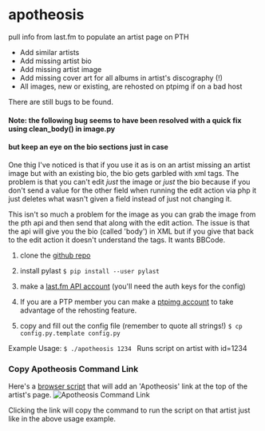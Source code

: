 # apotheosis
pull info from last.fm to populate an artist page on PTH

* Add similar artists
* Add missing artist bio
* Add missing artist image
* Add missing cover art for all albums in artist's discography (!)
* All images, new or existing, are rehosted on ptpimg if on a bad host

There are still bugs to be found.

#### Note: the following bug seems to have been resolved with a quick fix using clean_body() in image.py
#### but keep an eye on the bio sections just in case
One thig I've noticed is that if you use it as is on an artist missing an artist image but with an existing bio, the bio gets garbled with xml tags.
The problem is that you can't edit _just_ the image or _just_ the bio because if you don't send a value for the other field when running the edit action via php it just deletes what wasn't given a field instead of just not changing it.

This isn't so much a problem for the image as you can grab the image from the pth api and then send that along with the edit action.
The issue is that the api will give you the bio (called 'body') in XML but if you give that back to the edit action it doesn't understand the tags. It wants BBCode.

1. clone the [github repo](https://github.com/Suit-Of-Sables/apotheosis)

2. install pylast <code>$ pip install --user pylast</code>

3. make a [last.fm API account](https://www.last.fm/api) (you'll need the auth keys for the config)

4. If you are a PTP member you can make a [ptpimg account](https://ptpimg.me) to take advantage of the rehosting feature.

5. copy and fill out the config file (remember to quote all strings!) <code>$ cp config.py.template config.py</code>

Example Usage: <code>$ ./apotheosis 1234 </code>
Runs script on artist with id=1234

### Copy Apotheosis Command Link

Here's a [browser script](https://greasyfork.org/en/scripts/25992-pth-apotheosis-link-creator) that will add an 'Apotheosis' link at the top of the artist's page.
![Apotheosis Command Link](https://ptpimg.me/wann7v.png)

Clicking the link will copy the command to run the script on that artist just like in the above usage example.
